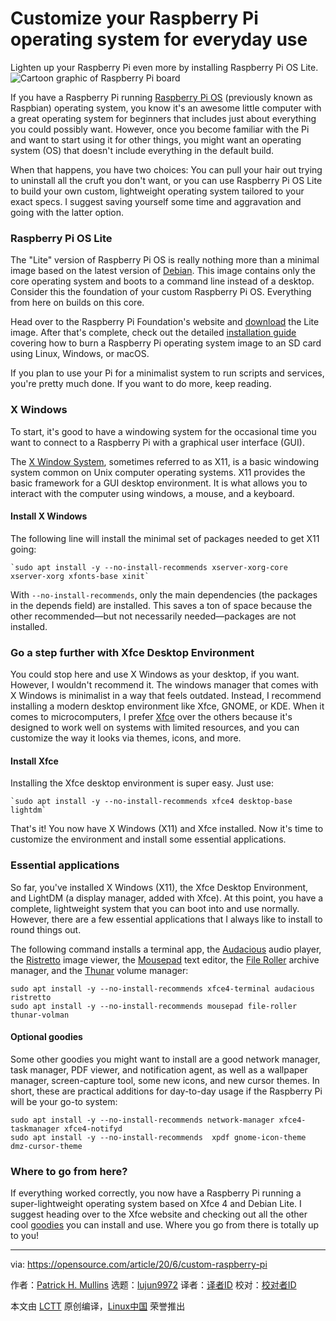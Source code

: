 [#]: collector: (lujun9972)
[#]: translator: ( )
[#]: reviewer: ( )
[#]: publisher: ( )
[#]: url: ( )
[#]: subject: (Customize your Raspberry Pi operating system for everyday use)
[#]: via: (https://opensource.com/article/20/6/custom-raspberry-pi)
[#]: author: (Patrick H. Mullins https://opensource.com/users/pmullins)

Customize your Raspberry Pi operating system for everyday use
======
Lighten up your Raspberry Pi even more by installing Raspberry Pi OS
Lite.
![Cartoon graphic of Raspberry Pi board][1]

If you have a Raspberry Pi running [Raspberry Pi OS][2] (previously known as Raspbian) operating system, you know it's an awesome little computer with a great operating system for beginners that includes just about everything you could possibly want. However, once you become familiar with the Pi and want to start using it for other things, you might want an operating system (OS) that doesn't include everything in the default build.

When that happens, you have two choices: You can pull your hair out trying to uninstall all the cruft you don't want, or you can use Raspberry Pi OS Lite to build your own custom, lightweight operating system tailored to your exact specs. I suggest saving yourself some time and aggravation and going with the latter option.

### Raspberry Pi OS Lite

The "Lite" version of Raspberry Pi OS is really nothing more than a minimal image based on the latest version of [Debian][3]. This image contains only the core operating system and boots to a command line instead of a desktop. Consider this the foundation of your custom Raspberry Pi OS. Everything from here on builds on this core.

Head over to the Raspberry Pi Foundation's website and [download][2] the Lite image. After that's complete, check out the detailed [installation guide][4] covering how to burn a Raspberry Pi operating system image to an SD card using Linux, Windows, or macOS.

If you plan to use your Pi for a minimalist system to run scripts and services, you're pretty much done. If you want to do more, keep reading.

### X Windows

To start, it's good to have a windowing system for the occasional time you want to connect to a Raspberry Pi with a graphical user interface (GUI).

The [X Window System][5], sometimes referred to as X11, is a basic windowing system common on Unix computer operating systems. X11 provides the basic framework for a GUI desktop environment. It is what allows you to interact with the computer using windows, a mouse, and a keyboard.

#### Install X Windows

The following line will install the minimal set of packages needed to get X11 going:


```
`sudo apt install -y --no-install-recommends xserver-xorg-core xserver-xorg xfonts-base xinit`
```

With `--no-install-recommends`, only the main dependencies (the packages in the depends field) are installed. This saves a ton of space because the other recommended—but not necessarily needed—packages are not installed.

### Go a step further with Xfce Desktop Environment

You could stop here and use X Windows as your desktop, if you want. However, I wouldn't recommend it. The windows manager that comes with X Windows is minimalist in a way that feels outdated. Instead, I recommend installing a modern desktop environment like Xfce, GNOME, or KDE. When it comes to microcomputers, I prefer [Xfce][6] over the others because it's designed to work well on systems with limited resources, and you can customize the way it looks via themes, icons, and more.

#### Install Xfce

Installing the Xfce desktop environment is super easy. Just use:


```
`sudo apt install -y --no-install-recommends xfce4 desktop-base lightdm`
```

That's it! You now have X Windows (X11) and Xfce installed. Now it's time to customize the environment and install some essential applications.

### Essential applications

So far, you've installed X Windows (X11), the Xfce Desktop Environment, and LightDM (a display manager, added with Xfce). At this point, you have a complete, lightweight system that you can boot into and use normally. However, there are a few essential applications that I always like to install to round things out.

The following command installs a terminal app, the [Audacious][7] audio player, the [Ristretto][8] image viewer, the [Mousepad][9] text editor, the [File Roller][10] archive manager, and the [Thunar][11] volume manager:


```
sudo apt install -y --no-install-recommends xfce4-terminal audacious ristretto
sudo apt install -y --no-install-recommends mousepad file-roller thunar-volman
```

#### Optional goodies

Some other goodies you might want to install are a good network manager, task manager, PDF viewer, and notification agent, as well as a wallpaper manager, screen-capture tool, some new icons, and new cursor themes. In short, these are practical additions for day-to-day usage if the Raspberry Pi will be your go-to system:


```
sudo apt install -y --no-install-recommends network-manager xfce4-taskmanager xfce4-notifyd
sudo apt install -y --no-install-recommends  xpdf gnome-icon-theme dmz-cursor-theme
```

### Where to go from here?

If everything worked correctly, you now have a Raspberry Pi running a super-lightweight operating system based on Xfce 4 and Debian Lite. I suggest heading over to the Xfce website and checking out all the other cool [goodies][12] you can install and use. Where you go from there is totally up to you!

--------------------------------------------------------------------------------

via: https://opensource.com/article/20/6/custom-raspberry-pi

作者：[Patrick H. Mullins][a]
选题：[lujun9972][b]
译者：[译者ID](https://github.com/译者ID)
校对：[校对者ID](https://github.com/校对者ID)

本文由 [LCTT](https://github.com/LCTT/TranslateProject) 原创编译，[Linux中国](https://linux.cn/) 荣誉推出

[a]: https://opensource.com/users/pmullins
[b]: https://github.com/lujun9972
[1]: https://opensource.com/sites/default/files/styles/image-full-size/public/lead-images/raspberrypi_cartoon.png?itok=m3TcBONJ (Cartoon graphic of Raspberry Pi board)
[2]: https://www.raspberrypi.org/downloads/raspberry-pi-os/
[3]: https://www.debian.org/
[4]: https://www.raspberrypi.org/documentation/installation/installing-images/README.md
[5]: https://en.wikipedia.org/wiki/X_Window_System
[6]: http://xfce.org
[7]: https://audacious-media-player.org/
[8]: https://docs.xfce.org/apps/ristretto/start
[9]: https://github.com/codebrainz/mousepad
[10]: https://gitlab.gnome.org/GNOME/file-roller
[11]: https://docs.xfce.org/xfce/thunar/thunar-volman
[12]: https://goodies.xfce.org/
